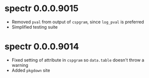 # spectr 0.0.0.9015
* Removed `pval` from output of `cspgram`, since `log_pval` is preferred
* Simplified testing suite

# spectr 0.0.0.9014
* Fixed setting of attribute in `cspgram` so `data.table` doesn't throw a warning
* Added `pkgdown` site
